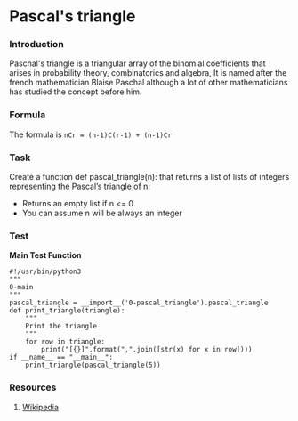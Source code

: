 # Pascal's triangle


### Introduction

Paschal's triangle is a triangular array of the binomial coefficients that arises in probability theory, combinatorics and algebra, It is named after the french mathematician Blaise Paschal although a lot of other mathematicians has studied the concept before him. 

### Formula
The formula is `nCr = (n-1)C(r-1) + (n-1)Cr`

### Task

Create a function def pascal_triangle(n): that returns a list of lists of integers representing the Pascal’s triangle of n:

- Returns an empty list if n <= 0
- You can assume n will be always an integer

### Test
**Main Test Function**

```
#!/usr/bin/python3
"""
0-main
"""
pascal_triangle = __import__('0-pascal_triangle').pascal_triangle
def print_triangle(triangle):
    """
    Print the triangle
    """
    for row in triangle:
        print("[{}]".format(",".join([str(x) for x in row])))
if __name__ == "__main__":
    print_triangle(pascal_triangle(5))
```

### Resources

1. [Wikipedia](https://en.wikipedia.org/wiki/Pascal's_triangle)